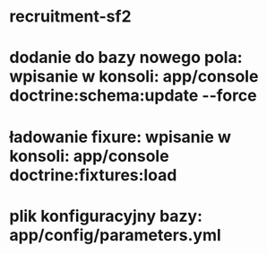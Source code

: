 # recruitment-sf2

# dodanie do bazy nowego pola: wpisanie w konsoli: app/console doctrine:schema:update --force

# ładowanie fixure: wpisanie w konsoli: app/console doctrine:fixtures:load

# plik konfiguracyjny bazy: app/config/parameters.yml
